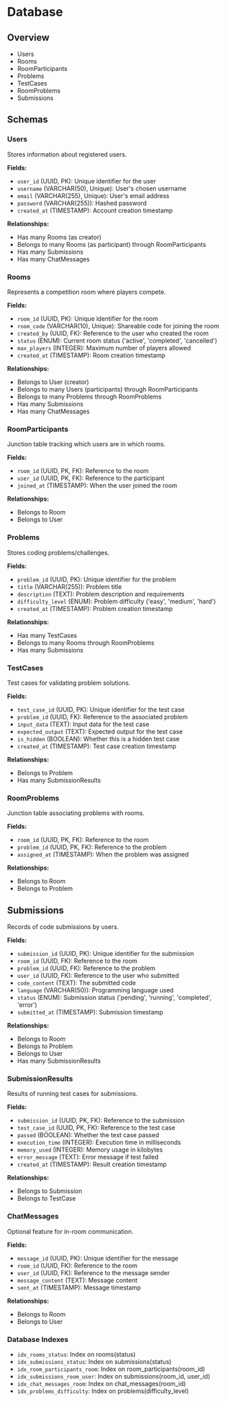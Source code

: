 # Database

## Overview

- Users
- Rooms
- RoomParticipants
- Problems
- TestCases
- RoomProblems
- Submissions

## Schemas

### Users

Stores information about registered users.

**Fields:**

- `user_id` (UUID, PK): Unique identifier for the user
- `username` (VARCHAR(50), Unique): User's chosen username
- `email` (VARCHAR(255), Unique): User's email address
- `password` (VARCHAR(255)): Hashed password
- `created_at` (TIMESTAMP): Account creation timestamp

**Relationships:**

- Has many Rooms (as creator)
- Belongs to many Rooms (as participant) through RoomParticipants
- Has many Submissions
- Has many ChatMessages

### Rooms

Represents a competition room where players compete.

**Fields:**

- `room_id` (UUID, PK): Unique identifier for the room
- `room_code` (VARCHAR(10), Unique): Shareable code for joining the room
- `created_by` (UUID, FK): Reference to the user who created the room
- `status` (ENUM): Current room status ('active', 'completed', 'cancelled')
- `max_players` (INTEGER): Maximum number of players allowed
- `created_at` (TIMESTAMP): Room creation timestamp

**Relationships:**

- Belongs to User (creator)
- Belongs to many Users (participants) through RoomParticipants
- Belongs to many Problems through RoomProblems
- Has many Submissions
- Has many ChatMessages

### RoomParticipants

Junction table tracking which users are in which rooms.

**Fields:**

- `room_id` (UUID, PK, FK): Reference to the room
- `user_id` (UUID, PK, FK): Reference to the participant
- `joined_at` (TIMESTAMP): When the user joined the room

**Relationships:**

- Belongs to Room
- Belongs to User

### Problems

Stores coding problems/challenges.

**Fields:**

- `problem_id` (UUID, PK): Unique identifier for the problem
- `title` (VARCHAR(255)): Problem title
- `description` (TEXT): Problem description and requirements
- `difficulty_level` (ENUM): Problem difficulty ('easy', 'medium', 'hard')
- `created_at` (TIMESTAMP): Problem creation timestamp

**Relationships:**

- Has many TestCases
- Belongs to many Rooms through RoomProblems
- Has many Submissions

### TestCases

Test cases for validating problem solutions.

**Fields:**

- `test_case_id` (UUID, PK): Unique identifier for the test case
- `problem_id` (UUID, FK): Reference to the associated problem
- `input_data` (TEXT): Input data for the test case
- `expected_output` (TEXT): Expected output for the test case
- `is_hidden` (BOOLEAN): Whether this is a hidden test case
- `created_at` (TIMESTAMP): Test case creation timestamp

**Relationships:**

- Belongs to Problem
- Has many SubmissionResults

### RoomProblems

Junction table associating problems with rooms.

**Fields:**

- `room_id` (UUID, PK, FK): Reference to the room
- `problem_id` (UUID, PK, FK): Reference to the problem
- `assigned_at` (TIMESTAMP): When the problem was assigned

**Relationships:**

- Belongs to Room
- Belongs to Problem

## Submissions

Records of code submissions by users.

**Fields:**

- `submission_id` (UUID, PK): Unique identifier for the submission
- `room_id` (UUID, FK): Reference to the room
- `problem_id` (UUID, FK): Reference to the problem
- `user_id` (UUID, FK): Reference to the user who submitted
- `code_content` (TEXT): The submitted code
- `language` (VARCHAR(50)): Programming language used
- `status` (ENUM): Submission status ('pending', 'running', 'completed', 'error')
- `submitted_at` (TIMESTAMP): Submission timestamp

**Relationships:**

- Belongs to Room
- Belongs to Problem
- Belongs to User
- Has many SubmissionResults

### SubmissionResults

Results of running test cases for submissions.

**Fields:**

- `submission_id` (UUID, PK, FK): Reference to the submission
- `test_case_id` (UUID, PK, FK): Reference to the test case
- `passed` (BOOLEAN): Whether the test case passed
- `execution_time` (INTEGER): Execution time in milliseconds
- `memory_used` (INTEGER): Memory usage in kilobytes
- `error_message` (TEXT): Error message if test failed
- `created_at` (TIMESTAMP): Result creation timestamp

**Relationships:**

- Belongs to Submission
- Belongs to TestCase

### ChatMessages

Optional feature for in-room communication.

**Fields:**

- `message_id` (UUID, PK): Unique identifier for the message
- `room_id` (UUID, FK): Reference to the room
- `user_id` (UUID, FK): Reference to the message sender
- `message_content` (TEXT): Message content
- `sent_at` (TIMESTAMP): Message timestamp

**Relationships:**

- Belongs to Room
- Belongs to User

### Database Indexes

- `idx_rooms_status`: Index on rooms(status)
- `idx_submissions_status`: Index on submissions(status)
- `idx_room_participants_room`: Index on room_participants(room_id)
- `idx_submissions_room_user`: Index on submissions(room_id, user_id)
- `idx_chat_messages_room`: Index on chat_messages(room_id)
- `idx_problems_difficulty`: Index on problems(difficulty_level)

